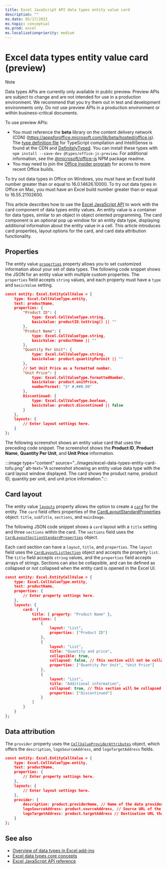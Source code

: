 ```yaml
---
title: Excel JavaScript API data types entity value card
description: ""
ms.date: 05/17/2022
ms.topic: conceptual
ms.prod: excel
ms.localizationpriority: medium
---
```


# Excel data types entity value card (preview)

> [!NOTE]
> Data types APIs are currently only available in public preview. Preview APIs are subject to change and are not intended for use in a production environment. We recommend that you try them out in test and development environments only. Do not use preview APIs in a production environment or within business-critical documents.
>
> To use preview APIs:
>
> - You must reference the **beta** library on the content delivery network (CDN) (https://appsforoffice.microsoft.com/lib/beta/hosted/office.js). The [type definition file](https://appsforoffice.microsoft.com/lib/beta/hosted/office.d.ts) for TypeScript compilation and IntelliSense is found at the CDN and [DefinitelyTyped](https://raw.githubusercontent.com/DefinitelyTyped/DefinitelyTyped/master/types/office-js-preview/index.d.ts). You can install these types with `npm install --save-dev @types/office-js-preview`. For additional information, see the [@microsoft/office-js](https://www.npmjs.com/package/@microsoft/office-js) NPM package readme.
> - You may need to join the [Office Insider program](https://insider.office.com) for access to more recent Office builds.
>
> To try out data types in Office on Windows, you must have an Excel build number greater than or equal to 16.0.14626.10000. To try out data types in Office on Mac, you must have an Excel build number greater than or equal to 16.55.21102600.

This article describes how to use the [Excel JavaScript API](../reference/overview/excel-add-ins-reference-overview.md) to work with the card component of data types entity values. An entity value is a container for data types, similar to an object in object oriented programming. The card component is an optional pop up window for an entity data type, displaying additional information about the entity value in a cell. This article introduces card properties, layout options for the card, and card data attribution functionality.

## Properties

The entity value [`properties`](/javascript/api/excel/excel.entitycellvalue#excel-excel-entitycellvalue-properties-member) property allows you to set customized information about your set of data types. The following code snippet shows the JSON for an entity value with multiple custom properties. The `properties` field accepts `string` values, and each property must have a `type` and `basicValue` setting.

```json
const entity: Excel.EntityCellValue = {
    type: Excel.CellValueType.entity,
    text: productName,
    properties: {
        "Product ID": {
            type: Excel.CellValueType.string,
            basicValue: productID.toString() || ""
        },
        "Product Name": {
            type: Excel.CellValueType.string,
            basicValue: productName || ""
        },
        "Quantity Per Unit": {
            type: Excel.CellValueType.string,
            basicValue: product.quantityPerUnit || ""
        },
        // Set Unit Price as a formatted number.
        "Unit Price": {
            type: Excel.CellValueType.formattedNumber,
            basicValue: product.unitPrice,
            numberFormat: "$* #,##0.00"
        },
        Discontinued: {
            type: Excel.CellValueType.boolean,
            basicValue: product.discontinued || false
        }
    },
    layouts: {
        // Enter layout settings here.
    }
};
```

The following screenshot shows an entity value card that uses the preceding code snippet. The screenshot shows the **Product ID**, **Product Name**, **Quantity Per Unit**, and **Unit Price** information.

:::image type="content" source="../images/excel-data-types-entity-card-tofu.png" alt-text="A screenshot showing an entity value data type with the card layout window displayed. The card shows the product name, product ID, quantity per unit, and unit price information.":::

## Card layout

The entity value [`layouts`](/javascript/api/excel/excel.entitycellvalue#excel-excel-entitycellvalue-layouts-member) property allows the option to create a [`card`](/javascript/api/excel/excel.entityviewlayouts) for the entity. The `card` field offers properties of the [CardLayoutStandardProperties](/javascript/api/excel/excel.cardlayoutstandardproperties) object: `title`, `subTitle`, `sections`, and `mainImage`.

The following JSON code snippet shows a `card` layout with a `title` setting and three `sections` within the card. The `sections` field uses the [`CardLayoutSectionStandardProperties`](javascript/api/excel/excel.cardlayoutsectionstandardproperties) object. 

Each card section can have a `layout`, `title`, and `properties`. The `layout` field uses the [`CardLayoutListSection`](/javascript/api/excel/excel.cardlayoutlistsection) object and accepts the property `list`. The `title` field accepts `string` values, and the `properties` field accepts arrays of strings. Sections can also be collapsible, and can be defined as collapsed or not collapsed when the entity card is opened in the Excel UI.

```json
const entity: Excel.EntityCellValue = {
    type: Excel.CellValueType.entity,
    text: productName,
    properties: {
        // Enter property settings here.
    },
    layouts: {
        card: {
            title: { property: "Product Name" },
            sections: [
                {
                    layout: "List",
                    properties: ["Product ID"]
                },
                {
                    layout: "List",
                    title: "Quantity and price",
                    collapsible: true,
                    collapsed: false, // This section will not be collapsed when the card is opened.
                    properties: ["Quantity Per Unit", "Unit Price"]
                },
                {
                    layout: "List",
                    title: "Additional information",
                    collapsed: true, // This section will be collapsed when the card is opened.
                    properties: ["Discontinued"]
                }
            ]
        }
    }
};
```

## Data attribution

The `provider` property uses the [`CellValueProviderAttributes`](javascript/api/excel/excel.cellvalueproviderattributes) object, which offers the `description`, `logoSourceAddress`, and `logoTargetAddress` fields.

```json
const entity: Excel.EntityCellValue = {
    type: Excel.CellValueType.entity,
    text: productName,
    properties: {
        // Enter property settings here.
    },
    layouts: {
        // Enter layout settings here.
    },
    provider: {
        description: product.providerName, // Name of the data provider. Displays as a tooltip when hovering over the logo. Also displays as a fallback if the source address for the image is broken.
        logoSourceAddress: product.sourceAddress, // Source URL of the logo to display.
        logoTargetAddress: product.targetAddress // Destination URL that the logo navigates to when clicked.
    }
};
```

## See also

- [Overview of data types in Excel add-ins](excel-data-types-overview.md)
- [Excel data types core concepts](excel-data-types-concepts.md)
- [Excel JavaScript API reference](../reference/overview/excel-add-ins-reference-overview.md)
